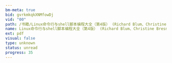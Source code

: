 ```yaml
---
bm-meta: true
bid: gvrkmkqkXNMfowDj
vid: "00"
path: /书籍/Linux命令行与shell脚本编程大全（第4版） (Richard Blum、Christine Bresnahan) (Z-Library).pdf
name: Linux命令行与shell脚本编程大全（第4版） (Richard Blum、Christine Bresnahan) (Z-Library)
ext: pdf
visual: false
type: unknown
status: unread
progress: 35
---
```

